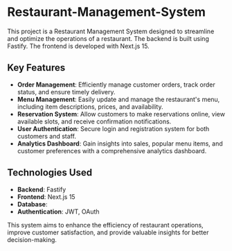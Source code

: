 # Restaurant-Management-System

This project is a Restaurant Management System designed to streamline and optimize the operations of a restaurant. The backend is built using Fastify. The frontend is developed with Next.js 15.

## Key Features
- **Order Management**: Efficiently manage customer orders, track order status, and ensure timely delivery.
- **Menu Management**: Easily update and manage the restaurant's menu, including item descriptions, prices, and availability.
- **Reservation System**: Allow customers to make reservations online, view available slots, and receive confirmation notifications.
- **User Authentication**: Secure login and registration system for both customers and staff.
- **Analytics Dashboard**: Gain insights into sales, popular menu items, and customer preferences with a comprehensive analytics dashboard.

## Technologies Used
- **Backend**: Fastify
- **Frontend**: Next.js 15
- **Database**: 
- **Authentication**: JWT, OAuth

This system aims to enhance the efficiency of restaurant operations, improve customer satisfaction, and provide valuable insights for better decision-making.